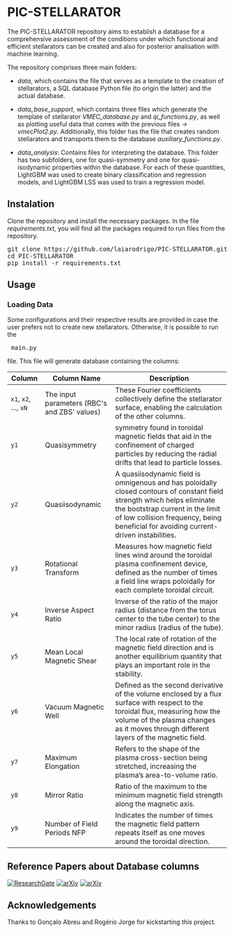 # PIC-STELLARATOR
The PIC-STELLARATOR repository aims to establish a database for a comprehensive assessment of the conditions under which functional and efficient stellarators can be created and also for posterior analisation with machine learning.

The repository comprises three main folders:
* *data*, which contains the file that serves as a template to the creation of stellarators, a SQL database Python file (to origin the latter) and the actual database.

* *data_base_support*, which contains three files which generate the template of stellarator *VMEC_database.py* and *qi_functions.py*, as well as plotting useful data that comes with the previous files -> *vmecPlot2.py*. Additionally, this folder has the file that creates random stellarators and transports them to the database *auxiliary_functions.py*.

* *data_analysis*: Contains files for interpreting the database. This folder has two subfolders, one for quasi-symmetry and one for quasi-isodynamic properties within the database. For each of these quantities, LightGBM was used to create binary classification and regression models, and LightGBM LSS was used to train a regression model.

## Instalation
Clone the repository and install the necessary packages. In the file *requirements.txt*, you will find all the packages required to run files from the repository.
<pre>
git clone https://github.com/laiarodrigo/PIC-STELLARATOR.git
cd PIC-STELLARATOR
pip install -r requirements.txt
</pre>

## Usage
### Loading Data
Some configurations and their respective results are provided in case the user prefers not to create new stellarators. Otherwise, it is possible to run the <pre> main.py </pre> file. This file will generate database containing the columns:

| Column | Column Name | Description |
|-------------|-------------|-------------|
| `x1`, `x2`, ..., `xN` | The input parameters (RBC's and ZBS' values) | These Fourier coefficients collectively define the stellarator surface, enabling the calculation of the other columns. |
| `y1` | Quasisymmetry | symmetry found in toroidal magnetic fields that aid in the confinement of charged particles by reducing the radial drifts that lead to particle losses. |
| `y2` | Quasiisodynamic |  A quasiisodynamic field is omnigenous and has poloidally closed contours of constant field strength which helps eliminate the bootstrap current in the limit of low collision frequency, being beneficial for avoiding current-driven instabilities. |
| `y3` | Rotational Transform | Measures how magnetic field lines wind around the toroidal plasma confinement device, defined as the number of times a field line wraps poloidally for each complete toroidal circuit. |
| `y4` | Inverse Aspect Ratio |  Inverse of the ratio of the major radius (distance from the torus center to the tube center) to the minor radius (radius of the tube). |
| `y5` | Mean Local Magnetic Shear | The local rate of rotation of the magnetic field direction and is another equilibrium quantity that plays an important role in the stability. |
| `y6` | Vacuum Magnetic Well | Defined as the second derivative of the volume enclosed by a flux surface with respect to the toroidal flux, measuring how the volume of the plasma changes as it moves through different layers of the magnetic field. |
| `y7` | Maximum Elongation | Refers to the shape of the plasma cross-section being stretched, increasing the plasma’s area-to-volume ratio. |
| `y8` | Mirror Ratio | Ratio of the maximum to the minimum magnetic field strength along the magnetic axis. |
| `y9` | Number of Field Periods NFP | Indicates the number of times the magnetic field pattern repeats itself as one moves around the toroidal direction. |


## Reference Papers about Database columns

[![ResearchGate](https://img.shields.io/badge/ResearchGate-Magnetic_fields_with_precise_quasisymmetry-brightgreen)](https://www.researchgate.net/publication/353791041_Magnetic_fields_with_precise_quasisymmetry)
[![arXiv](https://img.shields.io/badge/arXiv-2211.09829-brightgreen)](https://arxiv.org/abs/2211.09829)
[![arXiv](https://img.shields.io/badge/arXiv-2006.14881-brightgreen)](https://arxiv.org/abs/2006.14881)


## Acknowledgements
Thanks to Gonçalo Abreu and Rogério Jorge for kickstarting this project.
